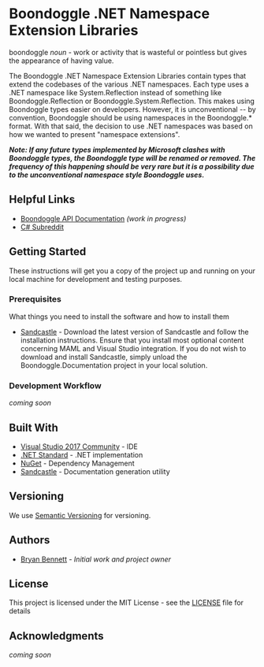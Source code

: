 # Boondoggle .NET Namespace Extension Libraries

boondoggle *noun* - work or activity that is wasteful or pointless but gives the appearance of having value.

The Boondoggle .NET Namespace Extension Libraries contain types that extend the codebases of the various .NET namespaces.  Each type uses a .NET namespace like System.Reflection
instead of something like Boondoggle.Reflection or Boondoggle.System.Reflection.  This makes using Boondoggle types easier on developers.  However, it is unconventional -- by convention,
Boondoggle should be using namespaces in the Boondoggle.* format.  With that said, the decision to use .NET namespaces was based on how we wanted to present "namespace extensions".

***Note: If any future types implemented by Microsoft clashes with Boondoggle types, the Boondoggle type will be renamed or removed.  The frequency of this happening should be very rare but it is a possibility due
to the unconventional namespace style Boondoggle uses.***

## Helpful Links

* [Boondoggle API Documentation](https://bryan-bennett.github.io/Boondoggle) *(work in progress)*
* [C# Subreddit](https://www.reddit.com/r/csharp/)

## Getting Started

These instructions will get you a copy of the project up and running on your local machine for development and testing purposes.

### Prerequisites

What things you need to install the software and how to install them

* [Sandcastle](https://github.com/EWSoftware/SHFB) - Download the latest version of Sandcastle and follow the installation instructions.  Ensure that you install most optional content concerning MAML and Visual Studio integration.  If you do not wish to download and install Sandcastle, simply unload the Boondoggle.Documentation project in your local solution.

### Development Workflow

*coming soon*

## Built With

* [Visual Studio 2017 Community](https://docs.microsoft.com/en-us/visualstudio/install/install-visual-studio?view=vs-2017) - IDE
* [.NET Standard](https://docs.microsoft.com/en-us/dotnet/standard/net-standard) - .NET implementation
* [NuGet](https://www.nuget.org/) - Dependency Management
* [Sandcastle](https://github.com/EWSoftware/SHFB) - Documentation generation utility

## Versioning

We use [Semantic Versioning](http://semver.org/) for versioning.

## Authors

* [Bryan Bennett](https://github.com/Bryan-Bennett) - *Initial work and project owner*

## License

This project is licensed under the MIT License - see the [LICENSE](LICENSE.md) file for details

## Acknowledgments

*coming soon*
